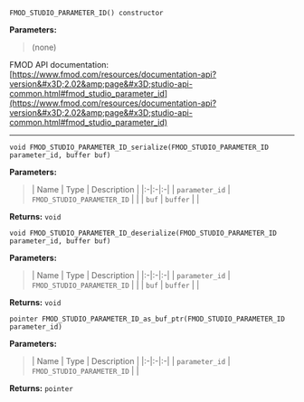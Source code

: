 
`FMOD_STUDIO_PARAMETER_ID() constructor`

**Parameters:**

> (none)

FMOD API documentation: [https://www.fmod.com/resources/documentation-api?version&#x3D;2.02&amp;page&#x3D;studio-api-common.html#fmod_studio_parameter_id](https://www.fmod.com/resources/documentation-api?version&#x3D;2.02&amp;page&#x3D;studio-api-common.html#fmod_studio_parameter_id)

---


`void FMOD_STUDIO_PARAMETER_ID_serialize(FMOD_STUDIO_PARAMETER_ID parameter_id, buffer buf)`

**Parameters:**

> | Name | Type | Description |
  |:-|:-|:-|
  | `parameter_id` | `FMOD_STUDIO_PARAMETER_ID` |  |
  | `buf` | `buffer` |  |

**Returns:** `void`



`void FMOD_STUDIO_PARAMETER_ID_deserialize(FMOD_STUDIO_PARAMETER_ID parameter_id, buffer buf)`

**Parameters:**

> | Name | Type | Description |
  |:-|:-|:-|
  | `parameter_id` | `FMOD_STUDIO_PARAMETER_ID` |  |
  | `buf` | `buffer` |  |

**Returns:** `void`



`pointer FMOD_STUDIO_PARAMETER_ID_as_buf_ptr(FMOD_STUDIO_PARAMETER_ID parameter_id)`

**Parameters:**

> | Name | Type | Description |
  |:-|:-|:-|
  | `parameter_id` | `FMOD_STUDIO_PARAMETER_ID` |  |

**Returns:** `pointer`


